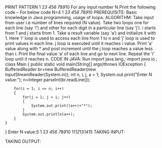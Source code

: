 PRINT PATTERN  1 2*3 4*5*6 7*8*9*10
For any input number N Print the following code – For below code N=4
1
2*3
4*5*6
7*8*9*10
PREREQUISITE:
Basic knowledge in Java programming, usage of loops.
ALGORITHM:
Take input from user i.e number of lines required (N value).
Take two loops one for each line (say ‘i’) and other for each digit in a particular line (say ‘j’). i starts from 1 and j starts from 1.
Take a result variable (say ‘a’) and initialize it with 1.
Here ‘i’ loop is used to access each line from 1 to n and ‘j’ loop is used to print values in each line. j loop is executed until it reaches i value.
Print ‘a’ value along with * and post increment  until the j loop reaches a value less than i.
Print the final value ‘a’ of each line and go to next line.
Repeat the ‘i’ loop until it reaches n.
CODE IN JAVA:
Run
import java.lang.*;
import java.io.*;
class Main
{
    public static void main(String[] args)throws IOException
    {
        BufferedReader br=new BufferedReader(new InputStreamReader(System.in));
        int n, i, j, a = 1;
        System.out.print("Enter N value:");
        n=Integer.parseInt(br.readLine());
        
        for(i = 1; i <= n; i++)
        {
            for(j = 1; j < i; j++)
            {
                System.out.print((a++)+"*");
            }
            System.out.println(a++);
        }
    }
}
Enter N value:5
1
2*3
4*5*6
7*8*9*10
11*12*13*14*15
TAKING INPUT:


TAKING OUTPUT:
